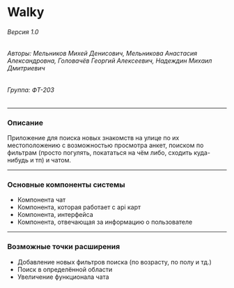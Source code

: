 # Walky
###### Версия 1.0
###### Авторы: Мельников Михей Денисович, Мельникова Анастасия Александровна, Головачёв Георгий Алексеевич, Надеждин Михаил Дмитриевич
###### Группа: ФТ-203
___

### Описание
Приложение для поиска новых знакомств на улице по их местоположению с возможностью просмотра анкет, поиском по фильтрам (просто погулять, покататься на чём либо, сходить куда-нибудь и тп) и чатом.
___

### Основные компоненты системы
- Компонента чат
- Компонента, которая работает с api карт
- Компонента, интерфейса
- Компонента, отвечающая за информацию о пользователе
___

### Возможные точки расширения
- Добавление новых фильтров поиска (по возрасту, по полу и тд.)
- Поиск в определённой области 
- Увеличение функционала чата
